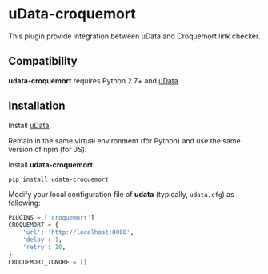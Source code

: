# uData-croquemort

This plugin provide integration between uData and Croquemort link checker.

## Compatibility

**udata-croquemort** requires Python 2.7+ and [uData][].

## Installation

Install [uData][].

Remain in the same virtual environment (for Python) and use the same version of npm (for JS).

Install **udata-croquemort**:

```shell
pip install udata-croquemort
```

Modify your local configuration file of **udata** (typically, `udata.cfg`) as following:

```python
PLUGINS = ['croquemort']
CROQUEMORT = {
    'url': 'http://localhost:8000',
    'delay': 1,
    'retry': 10,
}
CROQUEMORT_IGNORE = []
```

[uData]: https://github.com/opendatateam/udata
